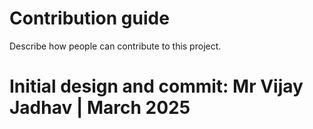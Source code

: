 # Contribution guide

Describe how people can contribute to this project.


# Initial design and commit: Mr Vijay Jadhav | March 2025
